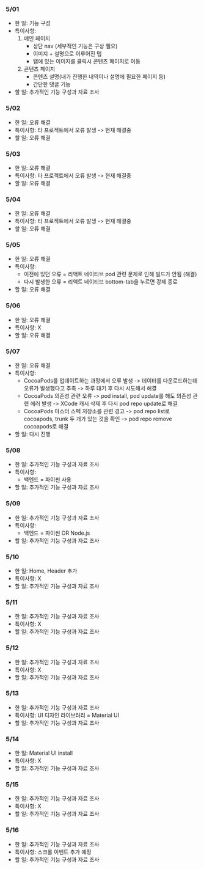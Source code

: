 ### 5/01
- 한 일: 기능 구성
- 특이사항:
    1. 메인 페이지
        - 상단 nav (세부적인 기능은 구상 필요)
        - 이미지 + 설명으로 이루어진 탭
        - 탭에 있는 이미지를 클릭시 콘텐츠 페이지로 이동
    2. 콘텐츠 페이지
        - 콘텐츠 설명(내가 진행한 내역이나 설명에 필요한 페이지 등)
        - 간단한 댓글 기능
- 할 일: 추가적인 기능 구성과 자료 조사

### 5/02
- 한 일: 오류 해결
- 특이사항: 타 프로젝트에서 오류 발생 -> 현재 해결중
- 할 일: 오류 해결

### 5/03
- 한 일: 오류 해결
- 특이사항: 타 프로젝트에서 오류 발생 -> 현재 해결중
- 할 일: 오류 해결

### 5/04
- 한 일: 오류 해결
- 특이사항: 타 프로젝트에서 오류 발생 -> 현재 해결중
- 할 일: 오류 해결

### 5/05
- 한 일: 오류 해결
- 특이사항:
    - 이전에 있던 오류 = 리액트 네이티브 pod 관련 문제로 인해 빌드가 안됨 (해결)
    - 다시 발생한 오류 = 리액트 네이티브 bottom-tab을 누르면 강제 종료
- 할 일: 오류 해결

### 5/06
- 한 일: 오류 해결
- 특이사항: X
- 할 일: 오류 해결

### 5/07
- 한 일: 오류 해결
- 특이사항:
    - CocoaPods를 업데이트하는 과정에서 오류 발생 -> 데이터를 다운로드하는데 오류가 발생했다고 추측 -> 하루 대기 후 다시 시도해서 해결
    - CocoaPods 의존성 관련 오류 -> pod install, pod update를 해도 의존성 관련 에러 발생 -> XCode 캐시 삭제 후 다시 pod repo update로 해결
    - CocoaPods 마스터 스펙 저장소를 관련 경고 -> pod repo list로 cocoapods, trunk 두 개가 있는 것을 확인 -> pod repo remove cocoapods로 해결
- 할 일: 다시 진행

### 5/08
- 한 일: 추가적인 기능 구성과 자료 조사
- 특이사항:
    - 백엔드 = 파이썬 사용
- 할 일: 추가적인 기능 구성과 자료 조사

### 5/09
- 한 일: 추가적인 기능 구성과 자료 조사
- 특이사항:
    - 백엔드 = 파이썬 OR Node.js
- 할 일: 추가적인 기능 구성과 자료 조사

### 5/10
- 한 일: Home, Header 추가
- 특이사항: X
- 할 일: 추가적인 기능 구성과 자료 조사

### 5/11
- 한 일: 추가적인 기능 구성과 자료 조사
- 특이사항: X
- 할 일: 추가적인 기능 구성과 자료 조사

### 5/12
- 한 일: 추가적인 기능 구성과 자료 조사
- 특이사항: X
- 할 일: 추가적인 기능 구성과 자료 조사

### 5/13
- 한 일: 추가적인 기능 구성과 자료 조사
- 특이사항: UI 디자인 라이브러리 = Material UI
- 할 일: 추가적인 기능 구성과 자료 조사

### 5/14
- 한 일: Material UI install
- 특이사항: X
- 할 일: 추가적인 기능 구성과 자료 조사

### 5/15
- 한 일: 추가적인 기능 구성과 자료 조사
- 특이사항: X
- 할 일: 추가적인 기능 구성과 자료 조사

### 5/16
- 한 일: 추가적인 기능 구성과 자료 조사
- 특이사항: 스크롤 이벤트 추가 예정
- 할 일: 추가적인 기능 구성과 자료 조사
